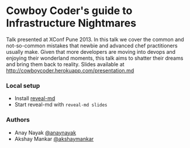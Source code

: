 # Cowboy Coder's guide to Infrastructure Nightmares

Talk presented at XConf Pune 2013. In this talk we cover the common and not-so-common mistakes that newbie and advanced chef practitioners usually make. Given that more developers are moving into devops and enjoying their wonderland moments, this talk aims to shatter their dreams and bring them back to reality. 
Slides available at http://cowboycoder.herokuapp.com/presentation.md

### Local setup

* Install [reveal-md](https://github.com/webpro/reveal-md)
* Start reveal-md with `reveal-md slides`

### Authors

* Anay Nayak [@anaynayak](https://twitter.com/anaynayak)
* Akshay Mankar [@akshaymankar](https://twitter.com/akshaymankar)



